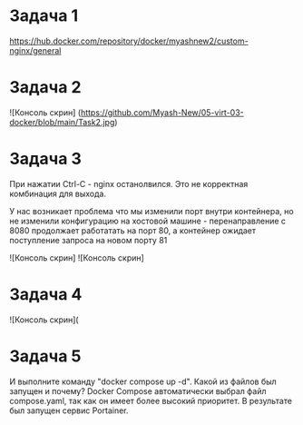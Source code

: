 # Задача 1

https://hub.docker.com/repository/docker/myashnew2/custom-nginx/general

# Задача 2

![Консоль скрин] (https://github.com/Myash-New/05-virt-03-docker/blob/main/Task2.jpg)

# Задача 3

При нажатии Ctrl-C - nginx останолвился. Это не корректная комбинация для выхода. 

У нас возникает проблема что мы изменили порт внутри контейнера, но не изменили конфигурацию на хостовой машине - перенаправление с 8080 продолжает работатать на порт 80, а контейнер ожидает поступление запроса на новом порту 81

![Консоль скрин]
![Консоль скрин]

# Задача 4

![Консоль скрин](

# Задача 5 

И выполните команду "docker compose up -d". Какой из файлов был запущен и почему? Docker Compose автоматически выбрал файл compose.yaml, так как он имеет более высокий приоритет. В результате был запущен сервис Portainer.
